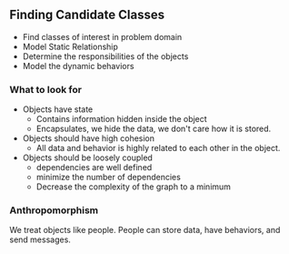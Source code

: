 ## Finding Candidate Classes

- Find classes of interest in problem domain
- Model Static Relationship
- Determine the responsibilities of the objects
- Model the dynamic behaviors

### What to look for
- Objects have state
	- Contains information hidden inside the object
	- Encapsulates, we hide the data, we don't care how it is stored.
- Objects should have high cohesion
	- All data and behavior is highly related to each other in the object.
- Objects should be loosely coupled
	- dependencies are well defined
	- minimize the number of dependencies
	- Decrease the complexity of the graph to a minimum

### Anthropomorphism
We treat objects like people.
People can store data, have behaviors, and send messages.

